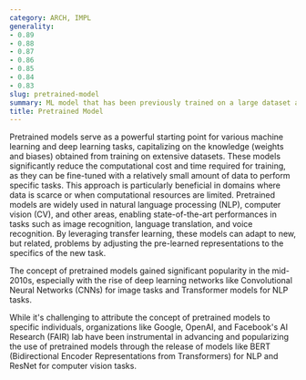 ```yaml
---
category: ARCH, IMPL
generality:
- 0.89
- 0.88
- 0.87
- 0.86
- 0.85
- 0.84
- 0.83
slug: pretrained-model
summary: ML model that has been previously trained on a large dataset and can be fine-tuned or used as is for similar tasks or applications.
title: Pretrained Model
---
```


Pretrained models serve as a powerful starting point for various machine learning and deep learning tasks, capitalizing on the knowledge (weights and biases) obtained from training on extensive datasets. These models significantly reduce the computational cost and time required for training, as they can be fine-tuned with a relatively small amount of data to perform specific tasks. This approach is particularly beneficial in domains where data is scarce or when computational resources are limited. Pretrained models are widely used in natural language processing (NLP), computer vision (CV), and other areas, enabling state-of-the-art performances in tasks such as image recognition, language translation, and voice recognition. By leveraging transfer learning, these models can adapt to new, but related, problems by adjusting the pre-learned representations to the specifics of the new task.

The concept of pretrained models gained significant popularity in the mid-2010s, especially with the rise of deep learning networks like Convolutional Neural Networks (CNNs) for image tasks and Transformer models for NLP tasks.

While it's challenging to attribute the concept of pretrained models to specific individuals, organizations like Google, OpenAI, and Facebook's AI Research (FAIR) lab have been instrumental in advancing and popularizing the use of pretrained models through the release of models like BERT (Bidirectional Encoder Representations from Transformers) for NLP and ResNet for computer vision tasks.